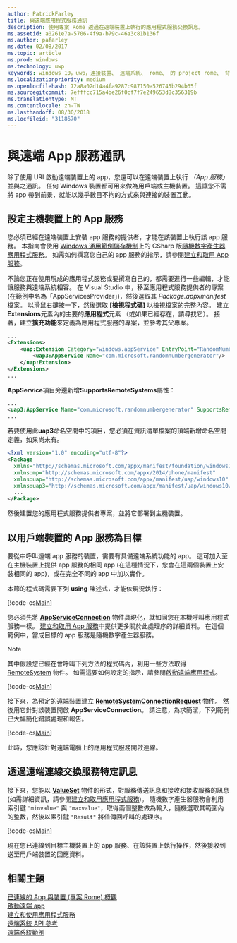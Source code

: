 ```yaml
---
author: PatrickFarley
title: 與遠端應用程式服務通訊
description: 使用專案 Rome 透過在遠端裝置上執行的應用程式服務交換訊息。
ms.assetid: a0261e7a-5706-4f9a-b79c-46a3c81b136f
ms.author: pafarley
ms.date: 02/08/2017
ms.topic: article
ms.prod: windows
ms.technology: uwp
keywords: windows 10，uwp，連接裝置、 遠端系統、 rome、 的 project rome、 背景工作、 應用程式服務
ms.localizationpriority: medium
ms.openlocfilehash: 72a8a02d14a4fa9287c987150a526745b294b65f
ms.sourcegitcommit: 7efffcc715a4be26f0cf7f7e249653d8c356319b
ms.translationtype: MT
ms.contentlocale: zh-TW
ms.lasthandoff: 08/30/2018
ms.locfileid: "3118670"
---
```

# <a name="communicate-with-a-remote-app-service"></a>與遠端 App 服務通訊

除了使用 URI 啟動遠端裝置上的 app，您還可以在遠端裝置上執行 *「App 服務」* 並與之通訊。 任何 Windows 裝置都可用來做為用戶端或主機裝置。 這讓您不需將 app 帶到前景，就能以幾乎數目不拘的方式來與連接的裝置互動。

## <a name="set-up-the-app-service-on-the-host-device"></a>設定主機裝置上的 App 服務
您必須已經在遠端裝置上安裝 app 服務的提供者，才能在該裝置上執行該 app 服務。 本指南會使用 [Windows 通用範例儲存機制](https://github.com/Microsoft/Windows-universal-samples/tree/master/Samples/AppServices)上的 CSharp 版[隨機數字產生器應用程式服務](https://github.com/Microsoft/Windows-universal-samples/tree/master/Samples/AppServices)。 如需如何撰寫您自己的 app 服務的指示，請參閱[建立和取用 App 服務](how-to-create-and-consume-an-app-service.md)。

不論您正在使用現成的應用程式服務或要撰寫自己的，都需要進行一些編輯，才能讓服務與遠端系統相容。 在 Visual Studio 中，移至應用程式服務提供者的專案 (在範例中名為「AppServicesProvider」)，然後選取其 _Package.appxmanifest_ 檔案。 以滑鼠右鍵按一下，然後選取 **\[檢視程式碼\]** 以檢視檔案的完整內容。 建立**Extensions**元素內的主要的**應用程式**元素 （或如果已經存在，請尋找它）。 接著，建立**擴充功能**來定義為應用程式服務的專案，並參考其父專案。

``` xml
...
<Extensions>
    <uap:Extension Category="windows.appService" EntryPoint="RandomNumberService.RandomNumberGeneratorTask">
        <uap3:AppService Name="com.microsoft.randomnumbergenerator"/>
    </uap:Extension>
</Extensions>
...
```

**AppService**項目旁邊新增**SupportsRemoteSystems**屬性：

``` xml
...
<uap3:AppService Name="com.microsoft.randomnumbergenerator" SupportsRemoteSystems="true"/>
...
```

若要使用此**uap3**命名空間中的項目，您必須在資訊清單檔案的頂端新增命名空間定義，如果尚未有。

```xml
<?xml version="1.0" encoding="utf-8"?>
<Package
  xmlns="http://schemas.microsoft.com/appx/manifest/foundation/windows10"
  xmlns:mp="http://schemas.microsoft.com/appx/2014/phone/manifest"
  xmlns:uap="http://schemas.microsoft.com/appx/manifest/uap/windows10"
  xmlns:uap3="http://schemas.microsoft.com/appx/manifest/uap/windows10/3">
  ...
</Package>
```

然後建置您的應用程式服務提供者專案，並將它部署到主機裝置。

## <a name="target-the-app-service-from-the-client-device"></a>以用戶端裝置的 App 服務為目標
要從中呼叫遠端 app 服務的裝置，需要有具備遠端系統功能的 app。 這可加入至在主機裝置上提供 app 服務的相同 app (在這種情況下，您會在這兩個裝置上安裝相同的 app)，或在完全不同的 app 中加以實作。

本節的程式碼需要下列 **using** 陳述式，才能依現況執行：

[!code-cs[Main](./code/RemoteAppService/MainPage.xaml.cs#SnippetUsings)]


您必須先將 [**AppServiceConnection**](https://msdn.microsoft.com/library/windows/apps/Windows.ApplicationModel.AppService.AppServiceConnection) 物件具現化，就如同您在本機呼叫應用程式服務一樣。 [建立和取用 App 服務](how-to-create-and-consume-an-app-service.md)中提供更多關於此處理序的詳細資料。 在這個範例中，當成目標的 app 服務是隨機數字產生器服務。

> [!NOTE]
> 其中假設您已經在會呼叫下列方法的程式碼內，利用一些方法取得 [RemoteSystem](https://msdn.microsoft.com/library/windows/apps/Windows.System.RemoteSystems.RemoteSystem) 物件。 如需這要如何設定的指示，請參閱[啟動遠端應用程式](launch-a-remote-app.md)。

[!code-cs[Main](./code/RemoteAppService/MainPage.xaml.cs#SnippetAppService)]

接下來，為預定的遠端裝置建立 [**RemoteSystemConnectionRequest**](https://msdn.microsoft.com/library/windows/apps/Windows.System.RemoteSystems.RemoteSystemConnectionRequest) 物件。 然後用它針對該裝置開啟 **AppServiceConnection**。 請注意，為求簡潔，下列範例已大幅簡化錯誤處理和報告。

[!code-cs[Main](./code/RemoteAppService/MainPage.xaml.cs#SnippetRemoteConnection)]

此時，您應該針對遠端電腦上的應用程式服務開啟連線。

## <a name="exchange-service-specific-messages-over-the-remote-connection"></a>透過遠端連線交換服務特定訊息

接下來，您能以 [**ValueSet**](https://msdn.microsoft.com/library/windows/apps/windows.foundation.collections.valueset) 物件的形式，對服務傳送訊息和接收和接收服務的訊息 (如需詳細資訊，請參閱[建立和取用應用程式服務](how-to-create-and-consume-an-app-service.md))。 隨機數字產生器服務會利用索引鍵 `"minvalue"` 與 `"maxvalue"`，取得兩個整數做為輸入，隨機選取其範圍內的整數，然後以索引鍵 `"Result"` 將值傳回呼叫的處理序。

[!code-cs[Main](./code/RemoteAppService/MainPage.xaml.cs#SnippetSendMessage)]

現在您已連線到目標主機裝置上的 app 服務、在該裝置上執行操作，然後接收到送至用戶端裝置的回應資料。

## <a name="related-topics"></a>相關主題

[已連線的 App 與裝置 (專案 Rome) 概觀](connected-apps-and-devices.md)  
[啟動遠端 app](launch-a-remote-app.md)  
[建立和使用應用程式服務](how-to-create-and-consume-an-app-service.md)  
[遠端系統 API 參考](https://msdn.microsoft.com/library/windows/apps/Windows.System.RemoteSystems)  
[遠端系統範例](https://github.com/Microsoft/Windows-universal-samples/tree/dev/Samples/RemoteSystems)
